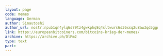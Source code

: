 ```yaml
---
layout: page
code: memes
language: German
author: Sinautoshi
author_url: nostr:npub1qn4ylq6s79tz4gwkphq8q4sltwurs6s36xsq2u8aw3qd5ggwzufsw3s3yz
link: https://europeanbitcoiners.com/bitcoins-krieg-der-memes/
archive: https://archive.ph/DlPm2
type: text
part: 
---
```

